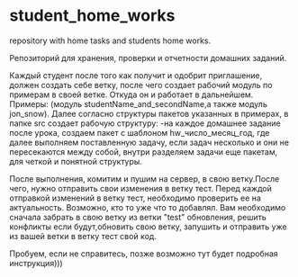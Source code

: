 # student_home_works
repository with home tasks and students home works.

Репозиторий для хранения, проверки и отчетности домашних заданий.

Каждый студент после того как получит и одобрит приглашение, должен создать себе ветку,
после чего создает рабочий модуль по примерам в своей ветке. Откуда он и работает в дальнейшем.
Примеры:
(модуль studentName_and_secondName,а также модуль jon_snow).
Далее согласно структуры пакетов указанных в примерах, в папке src
создает рабочую структуру:
-на каждое домашнее задание после урока, создаем пакет с шаблоном 
hw_число_месяц_год, где далее выполняем поставленную задачу, если задач
несколько и они не пересекаются между собой, внутри разделяем задачи еще пакетам, для
четкой и понятной структуры.

После выполнения, комитим и пушим на сервер, в свою ветку.После чего, нужно отправить
свои изменения в ветку тест. Перед каждой отправкой изменений в ветку тест, необходимо
проверить ее на актуальность. Возможно, кто то уже что то добавлял. Вам необходимо сначала
забрать в свою ветку из ветки "test" обновления, решить конфликты если будут,обновить
 свою ветку, запушить и отправить уже из вашей ветки в ветку тест свой код.

Пробуем, если не справитесь, позже возможно тут будет подробная инструкция)))





